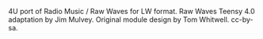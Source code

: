 4U port of Radio Music / Raw Waves for LW format.
Raw Waves Teensy 4.0 adaptation by Jim Mulvey.
Original module design by Tom Whitwell. cc-by-sa.
